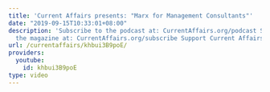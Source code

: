 ```yaml
---
title: 'Current Affairs presents: "Marx for Management Consultants"'
date: "2019-09-15T10:33:01+08:00"
description: 'Subscribe to the podcast at: CurrentAffairs.org/podcast Subscribe to
  the magazine at: CurrentAffairs.org/subscribe Support Current Affairs at: Patreon.com/CurrentAffairs'
url: /currentaffairs/khbui3B9poE/
providers:
  youtube:
    id: khbui3B9poE
type: video
---
```

